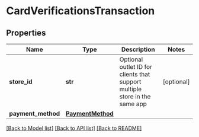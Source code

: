 # CardVerificationsTransaction

## Properties
Name | Type | Description | Notes
------------ | ------------- | ------------- | -------------
**store_id** | **str** | Optional outlet ID for clients that support multiple store in the same app | [optional] 
**payment_method** | [**PaymentMethod**](PaymentMethod.md) |  | 

[[Back to Model list]](../README.md#documentation-for-models) [[Back to API list]](../README.md#documentation-for-api-endpoints) [[Back to README]](../README.md)


